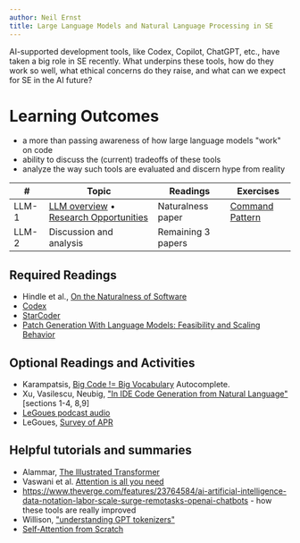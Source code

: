 ```yaml
---
author: Neil Ernst
title: Large Language Models and Natural Language Processing in SE
---
```


AI-supported development tools, like Codex, Copilot, ChatGPT, etc., have taken a big role in SE recently. What underpins these tools, how do they work so well, what ethical concerns do they raise, and what can we expect for SE in the AI future?

# Learning Outcomes

- a more than passing awareness of how large language models "work" on code
- ability to discuss the (current) tradeoffs of these tools
- analyze the way such tools are evaluated and discern hype from reality

| #     | Topic                   | Readings             | Exercises |
| ----- | ----------------------- | -------------------- | --------- |
| LLM-1 | [LLM overview](slides/llm-intro.md) • [Research Opportunities](slides/Grad-Opportunities.md)   | Naturalness paper |  [Command Pattern](https://github.com/UVic-Data-Science-for-SE/command_exercise/blob/main/README.md)       |
| LLM-2 | Discussion and analysis |       Remaining 3 papers               |           |


## Required Readings

* Hindle et al., [On the Naturalness of Software](https://dl.acm.org/doi/10.5555/2337223.2337322)
* [Codex](https://arxiv.org/pdf/2107.03374.pdf)
* [StarCoder](https://arxiv.org/abs/2305.06161)
* [Patch Generation With Language Models: Feasibility and Scaling Behavior](https://openreview.net/pdf?id=rHlzJh_b1-5)

## Optional Readings and Activities

* Karampatsis, [Big Code != Big Vocabulary](https://ieeexplore.ieee.org/abstract/document/9284032) 
  Autocomplete.
* Xu, Vasilescu, Neubig, ["In IDE Code Generation from Natural Language"](https://arxiv.org/abs/2101.11149) [sections 1-4, 8,9]
* [LeGoues podcast audio](https://www.youtube.com/watch?v=YPfyRT80VJI)
* LeGoues, [Survey of APR](http://www.cs.cmu.edu/~clegoues/docs/legoues-cacm2019.pdf) 

## Helpful tutorials and summaries
* Alammar, [The Illustrated Transformer](http://jalammar.github.io/illustrated-transformer/)
* Vaswani et al. [Attention is all you need](https://arxiv.org/abs/1706.03762)
* https://www.theverge.com/features/23764584/ai-artificial-intelligence-data-notation-labor-scale-surge-remotasks-openai-chatbots - how these tools are really improved
* Willison, ["understanding GPT tokenizers"](https://simonwillison.net/2023/Jun/8/gpt-tokenizers/)
* [Self-Attention from Scratch](https://sebastianraschka.com/blog/2023/self-attention-from-scratch.html) 